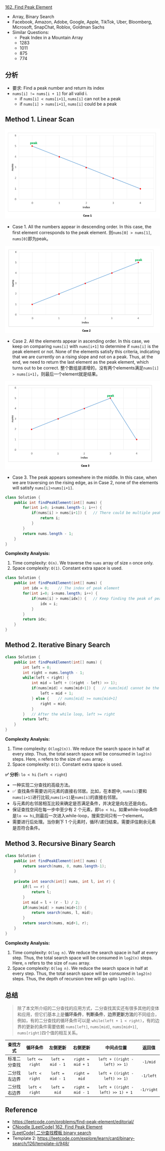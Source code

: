 [162. Find Peak Element](https://leetcode.com/problems/find-peak-element/)


* Array, Binary Search
* Facebook, Amazon, Adobe, Google, Apple, TikTok, Uber, Bloomberg, Microsoft, SnapChat, Roblox, Goldman Sachs
* Similar Questions:
    * Peak Index in a Mountain Array
    * 1283
    * 1011
    * 875
    * 774
  

## 分析
* 要求: Find a peak number and return its index
* `nums[i] != nums[i + 1]` for all valid i.
  * if `nums[i] < nums[i+1]`, `nums[i]` can not be a peak
  * if `nums[i] > nums[i+1]`, `nums[i]` could be a peak
  

## Method 1. Linear Scan
![](images/0162_Find_Peak_Case1.PNG)
* Case 1. All the numbers appear in descending order. In this case, the first element corresponds to the peak element. 则`nums[0] > nums[1]`, `nums[0]`即为peak。

![](images/0162_Find_Peak_Case2.PNG)
* Case 2. All the elements appear in ascending order. In this case, we keep on comparing `nums[i]` with `nums[i+1]` to determine if `nums[i]` is the peak element or not. None of the elements satisfy this criteria, indicating that we are currently on a rising slope and not on a peak. Thus, at the end, we need to return the last element as the peak element, which turns out to be correct. 整个数组是递增的，没有两个elements满足`nums[i] > nums[i+1]`，则最后一个element就是结果。

![](images/0162_Find_Peak_Case3.PNG)
* Case 3. The peak appears somewhere in the middle. In this case, when we are traversing on the rising edge, as in Case 2, none of the elements will satisfy `nums[i]>nums[i+1]`.

```Java
class Solution {
    public int findPeakElement(int[] nums) {
        for(int i=0; i<nums.length-1; i++) {
            if(nums[i] > nums[i+1]) {   // There could be multiple peaks, and we just need to find out any one of them
                return i;
            }
        }
        return nums.length - 1;
    }
}
```
**Complexity Analysis:**
1. Time complexity: `O(n)`. We traverse the `nums` array of size `n` once only.
2. Space complexity: `O(1)`. Constant extra space is used.

```java
class Solution {
    public int findPeakElement(int[] nums) {
        int idx = 0;    // The index of peak element
        for(int i=0; i<nums.length; i++) {
            if(nums[i] > nums[idx]) {   // Keep finding the peak of peaks
                idx = i;
            }
        }
        return idx;
    }
}
```


## Method 2. Iterative Binary Search
```java 
class Solution {
    public int findPeakElement(int[] nums) {
        int left = 0;
        int right = nums.length - 1;
        while(left < right) {
            int mid = left + ((right - left) >> 1);
            if(nums[mid] < nums[mid+1]) {   // nums[mid] cannot be the peak
                left = mid + 1;
            } else {    // nums[mid] >= nums[mid+1]
                right = mid;
            }
        }   // After the while loop, left >= right
        return left;
    }
}
```
**Complexity Analysis:**
1. Time complexity: `O(log2(n))`. We reduce the search space in half at every step. Thus, the total search space will be consumed in `log2(n)` steps. Here, `n` refers to the size of `nums` array.
2. Space complexity: `O(1)`. Constant extra space is used.

**✅ 分析:** `lo < hi` (`left < right`)
* 一种实现二分查找的高级方法。
* ✅ 查找条件需要访问元素的直接右邻居。比如，在本题中, `nums[i]`要和`nums[i+1]`进行比较,`nums[i+1]`是`nums[i]`的直接右邻居。
* 与元素的右邻居相互比较来确定是否满足条件，并决定是向左还是向右。
* 保证查找空间在每一步中至少有 2 个元素，即`lo < hi`。如果while-loop条件是`lo <= hi`,则最后一次进入while-loop，搜索空间只有一个element。
* 需要进行后处理。当你剩下 1 个元素时，循环/递归结束。需要评估剩余元素是否符合条件。


## Method 3. Recursive Binary Search
```Java 
class Solution {
    public int findPeakElement(int[] nums) {
        return search(nums, 0, nums.length-1);
    }
    
    private int search(int[] nums, int l, int r) {
        if(l == r) {
            return l;
        }
        int mid = l + (r - l) / 2;
        if(nums[mid] > nums[mid+1]) {
            return search(nums, l, mid);
        }
        return search(nums, mid+1, r);
    }
}
```
**Complexity Analysis:**
1. Time complexity: `O(log n)`. We reduce the search space in half at every step. Thus, the total search space will be consumed in `log2(n)` steps. Here, `n` refers to the size of `nums` array.
2. Space complexity: `O(log n)`. We reduce the search space in half at every step. Thus, the total search space will be consumed in `log2(n)` steps. Thus, the depth of recursion tree will go upto `log2(n)`. 


## 总结
> 除了本文所介绍的二分查找的应用方式，二分查找其实还有很多其他的变体和应用，但它们基本上是**循环条件**，**判断条件**，**边界更新方法**的不同组合，
> 例如，有的二分查找的循环条件可以是 `while(left + 1 < right)`，有的边界的更新的条件需要依赖 `nums[left]`, `nums[mid]`, `nums[mid+1]`, `nums[right]`四个值的相互关系。

| 查找方式        | 循环条件           | 左侧更新           | 右侧更新           | 中间点位置                             | 返回值         |
| :--------:     | :-------:         | :-------:         | :-------:         | :---------:                           | :-----:       |
| 标准二分查找    | `left <= right`   | `left = mid - 1`  | `right = mid + 1` | `left + ((right - left) >> 1)`        | `-1/mid`      |
| 二分找左边界    | `left < right`    | `left = mid - 1`  | `right = mid`     | `left + ((right - left) >> 1)`        | `-1/left`     |
| 二分找右边界    | `left < right`    | `left = mid`      | `right = mid - 1` | `left + ((right - left) >> 1) + 1`    | `-1/right`    |


## Reference
* https://leetcode.com/problems/find-peak-element/editorial/
* [CNoodle [LeetCode] 162. Find Peak Element](https://www.cnblogs.com/cnoodle/p/11791474.html)
* [[LeetCode] 二分查找模板 binary search](https://www.cnblogs.com/cnoodle/p/14267991.html)
* Template 2: https://leetcode.com/explore/learn/card/binary-search/126/template-ii/948/